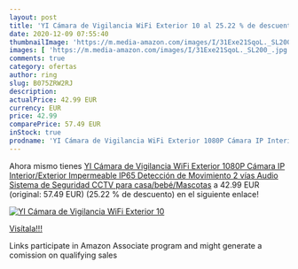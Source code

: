 ```yaml
---
layout: post
title: 'YI Cámara de Vigilancia WiFi Exterior 10 al 25.22 % de descuento'
date: 2020-12-09 07:55:40
thumbnailImage: 'https://m.media-amazon.com/images/I/31Exe21SqoL._SL200_.jpg'
images: [ 'https://m.media-amazon.com/images/I/31Exe21SqoL._SL200_.jpg' ]
comments: true
category: ofertas
author: ring
slug: B075ZRW2RJ
description:
actualPrice: 42.99 EUR
currency: EUR
price: 42.99
comparePrice: 57.49 EUR
inStock: true
prodname: 'YI Cámara de Vigilancia WiFi Exterior 1080P Cámara IP Interior/Exterior Impermeable IP65 Detección de Movimiento  2 vías Audio  Sistema de Seguridad CCTV para casa/bebé/Mascotas'
---
```


Ahora mismo tienes [YI Cámara de Vigilancia WiFi Exterior 1080P Cámara IP Interior/Exterior Impermeable IP65 Detección de Movimiento  2 vías Audio  Sistema de Seguridad CCTV para casa/bebé/Mascotas](https://www.amazon.es/dp/B075ZRW2RJ/?tag=tolees-21) a 42.99 EUR (original: 57.49 EUR) (25.22 %  de descuento) en el siguiente enlace!

[![YI Cámara de Vigilancia WiFi Exterior 10](https://m.media-amazon.com/images/I/31Exe21SqoL._SL200_.jpg)](https://www.amazon.es/dp/B075ZRW2RJ/?tag=tolees-21)

[Visítala!!!](https://www.amazon.es/dp/B075ZRW2RJ/?tag=tolees-21)

Links participate in Amazon Associate program and might generate a comission on qualifying sales

